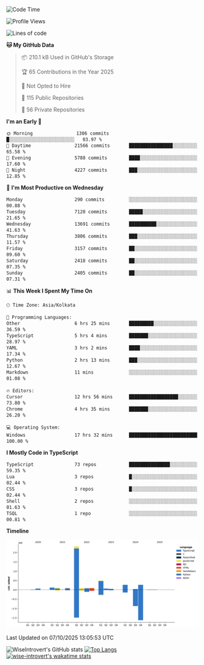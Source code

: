 <!--START_SECTION:waka-->
![Code Time](http://img.shields.io/badge/Code%20Time-4%2C358%20hrs%2032%20mins-blue)

![Profile Views](http://img.shields.io/badge/Profile%20Views-0-blue)

![Lines of code](https://img.shields.io/badge/From%20Hello%20World%20I%27ve%20Written-4.2%20million%20lines%20of%20code-blue)

**🐱 My GitHub Data** 

> 📦 210.1 kB Used in GitHub's Storage 
 > 
> 🏆 65 Contributions in the Year 2025
 > 
> 🚫 Not Opted to Hire
 > 
> 📜 115 Public Repositories 
 > 
> 🔑 56 Private Repositories 
 > 
**I'm an Early 🐤** 

```text
🌞 Morning                1306 commits        █░░░░░░░░░░░░░░░░░░░░░░░░   03.97 % 
🌆 Daytime                21566 commits       ████████████████░░░░░░░░░   65.58 % 
🌃 Evening                5788 commits        ████░░░░░░░░░░░░░░░░░░░░░   17.60 % 
🌙 Night                  4227 commits        ███░░░░░░░░░░░░░░░░░░░░░░   12.85 % 
```
📅 **I'm Most Productive on Wednesday** 

```text
Monday                   290 commits         ░░░░░░░░░░░░░░░░░░░░░░░░░   00.88 % 
Tuesday                  7120 commits        █████░░░░░░░░░░░░░░░░░░░░   21.65 % 
Wednesday                13691 commits       ██████████░░░░░░░░░░░░░░░   41.63 % 
Thursday                 3806 commits        ███░░░░░░░░░░░░░░░░░░░░░░   11.57 % 
Friday                   3157 commits        ██░░░░░░░░░░░░░░░░░░░░░░░   09.60 % 
Saturday                 2418 commits        ██░░░░░░░░░░░░░░░░░░░░░░░   07.35 % 
Sunday                   2405 commits        ██░░░░░░░░░░░░░░░░░░░░░░░   07.31 % 
```


📊 **This Week I Spent My Time On** 

```text
🕑︎ Time Zone: Asia/Kolkata

💬 Programming Languages: 
Other                    6 hrs 25 mins       █████████░░░░░░░░░░░░░░░░   36.59 % 
TypeScript               5 hrs 4 mins        ███████░░░░░░░░░░░░░░░░░░   28.97 % 
YAML                     3 hrs 2 mins        ████░░░░░░░░░░░░░░░░░░░░░   17.34 % 
Python                   2 hrs 13 mins       ███░░░░░░░░░░░░░░░░░░░░░░   12.67 % 
Markdown                 11 mins             ░░░░░░░░░░░░░░░░░░░░░░░░░   01.08 % 

🔥 Editors: 
Cursor                   12 hrs 56 mins      ██████████████████░░░░░░░   73.80 % 
Chrome                   4 hrs 35 mins       ███████░░░░░░░░░░░░░░░░░░   26.20 % 

💻 Operating System: 
Windows                  17 hrs 32 mins      █████████████████████████   100.00 % 
```

**I Mostly Code in TypeScript** 

```text
TypeScript               73 repos            ███████████████░░░░░░░░░░   59.35 % 
Lua                      3 repos             █░░░░░░░░░░░░░░░░░░░░░░░░   02.44 % 
CSS                      3 repos             █░░░░░░░░░░░░░░░░░░░░░░░░   02.44 % 
Shell                    2 repos             ░░░░░░░░░░░░░░░░░░░░░░░░░   01.63 % 
TSQL                     1 repo              ░░░░░░░░░░░░░░░░░░░░░░░░░   00.81 % 
```



**Timeline**

![Lines of Code chart](https://raw.githubusercontent.com/wise-introvert/wise-introvert/master/assets/bar_graph.png)


 Last Updated on 07/10/2025 13:05:53 UTC
<!--END_SECTION:waka-->

![WiseIntrovert's GitHub stats](https://github-readme-stats.vercel.app/api?username=wise-introvert&count_private=true&show_icons=true)
[![Top Langs](https://github-readme-stats.vercel.app/api/top-langs/?username=wise-introvert&langs_count=10)](https://github.com/anuraghazra/github-readme-stats)
[![wise-introvert's wakatime stats](https://github-readme-stats.vercel.app/api/wakatime?username=wiseintrovert)](https://github.com/anuraghazra/github-readme-stats)
